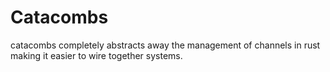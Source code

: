 # Catacombs
catacombs completely abstracts away the management of channels in rust making it easier to wire together systems.
